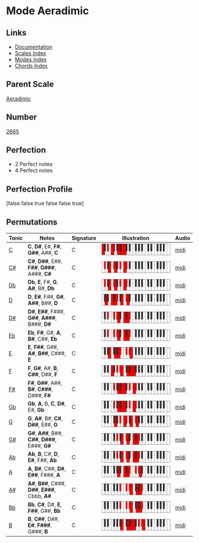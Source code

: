 # Mode Aeradimic

## Links

- [Documentation](index.md)
- [Scales Index](Scales.md)
- [Modes Index](Modes.md)
- [Chords Index](Chords.md)

## Parent Scale

[Aeradimic](ScaleAeradimic.md)

## Number

[2665](https://ianring.com/musictheory/scales/2665)

## Perfection

- 2 Perfect notes
- 4 Perfect notes

## Perfection Profile

[false false true false false true]

## Permutations

| Tonic | Notes | Signature | Illustration | Audio |
|-------|-------|-----------|--------------|-------|
| [C](ModeCNaturalAeradimic.md) | **C**, **D#**, E#, **F#**, **G##**, A##, **C** | C | ![CNaturalAeradimic](ModeCNaturalAeradimic.png) | [midi](https://github.com/edipermadi/music/blob/main/docs/ModeCNaturalAeradimic.mid?raw=true) |
| [C#](ModeCSharpAeradimic.md) | **C#**, **D##**, E##, **F##**, **G###**, A###, **C#** | C | ![CSharpAeradimic](ModeCSharpAeradimic.png) | [midi](https://github.com/edipermadi/music/blob/main/docs/ModeCSharpAeradimic.mid?raw=true) |
| [Db](ModeDFlatAeradimic.md) | **Db**, **E**, F#, **G**, **A#**, B#, **Db** | C | ![DFlatAeradimic](ModeDFlatAeradimic.png) | [midi](https://github.com/edipermadi/music/blob/main/docs/ModeDFlatAeradimic.mid?raw=true) |
| [D](ModeDNaturalAeradimic.md) | **D**, **E#**, F##, **G#**, **A##**, B##, **D** | C | ![DNaturalAeradimic](ModeDNaturalAeradimic.png) | [midi](https://github.com/edipermadi/music/blob/main/docs/ModeDNaturalAeradimic.mid?raw=true) |
| [D#](ModeDSharpAeradimic.md) | **D#**, **E##**, F###, **G##**, **A###**, B###, **D#** | C | ![DSharpAeradimic](ModeDSharpAeradimic.png) | [midi](https://github.com/edipermadi/music/blob/main/docs/ModeDSharpAeradimic.mid?raw=true) |
| [Eb](ModeEFlatAeradimic.md) | **Eb**, **F#**, G#, **A**, **B#**, C##, **Eb** | C | ![EFlatAeradimic](ModeEFlatAeradimic.png) | [midi](https://github.com/edipermadi/music/blob/main/docs/ModeEFlatAeradimic.mid?raw=true) |
| [E](ModeENaturalAeradimic.md) | **E**, **F##**, G##, **A#**, **B##**, C###, **E** | C | ![ENaturalAeradimic](ModeENaturalAeradimic.png) | [midi](https://github.com/edipermadi/music/blob/main/docs/ModeENaturalAeradimic.mid?raw=true) |
| [F](ModeFNaturalAeradimic.md) | **F**, **G#**, A#, **B**, **C##**, D##, **F** | C | ![FNaturalAeradimic](ModeFNaturalAeradimic.png) | [midi](https://github.com/edipermadi/music/blob/main/docs/ModeFNaturalAeradimic.mid?raw=true) |
| [F#](ModeFSharpAeradimic.md) | **F#**, **G##**, A##, **B#**, **C###**, D###, **F#** | C | ![FSharpAeradimic](ModeFSharpAeradimic.png) | [midi](https://github.com/edipermadi/music/blob/main/docs/ModeFSharpAeradimic.mid?raw=true) |
| [Gb](ModeGFlatAeradimic.md) | **Gb**, **A**, B, **C**, **D#**, E#, **Gb** | C | ![GFlatAeradimic](ModeGFlatAeradimic.png) | [midi](https://github.com/edipermadi/music/blob/main/docs/ModeGFlatAeradimic.mid?raw=true) |
| [G](ModeGNaturalAeradimic.md) | **G**, **A#**, B#, **C#**, **D##**, E##, **G** | C | ![GNaturalAeradimic](ModeGNaturalAeradimic.png) | [midi](https://github.com/edipermadi/music/blob/main/docs/ModeGNaturalAeradimic.mid?raw=true) |
| [G#](ModeGSharpAeradimic.md) | **G#**, **A##**, B##, **C##**, **D###**, E###, **G#** | C | ![GSharpAeradimic](ModeGSharpAeradimic.png) | [midi](https://github.com/edipermadi/music/blob/main/docs/ModeGSharpAeradimic.mid?raw=true) |
| [Ab](ModeAFlatAeradimic.md) | **Ab**, **B**, C#, **D**, **E#**, F##, **Ab** | C | ![AFlatAeradimic](ModeAFlatAeradimic.png) | [midi](https://github.com/edipermadi/music/blob/main/docs/ModeAFlatAeradimic.mid?raw=true) |
| [A](ModeANaturalAeradimic.md) | **A**, **B#**, C##, **D#**, **E##**, F###, **A** | C | ![ANaturalAeradimic](ModeANaturalAeradimic.png) | [midi](https://github.com/edipermadi/music/blob/main/docs/ModeANaturalAeradimic.mid?raw=true) |
| [A#](ModeASharpAeradimic.md) | **A#**, **B##**, C###, **D##**, **E###**, Cbbb, **A#** | C | ![ASharpAeradimic](ModeASharpAeradimic.png) | [midi](https://github.com/edipermadi/music/blob/main/docs/ModeASharpAeradimic.mid?raw=true) |
| [Bb](ModeBFlatAeradimic.md) | **Bb**, **C#**, D#, **E**, **F##**, G##, **Bb** | C | ![BFlatAeradimic](ModeBFlatAeradimic.png) | [midi](https://github.com/edipermadi/music/blob/main/docs/ModeBFlatAeradimic.mid?raw=true) |
| [B](ModeBNaturalAeradimic.md) | **B**, **C##**, D##, **E#**, **F###**, G###, **B** | C | ![BNaturalAeradimic](ModeBNaturalAeradimic.png) | [midi](https://github.com/edipermadi/music/blob/main/docs/ModeBNaturalAeradimic.mid?raw=true) |
